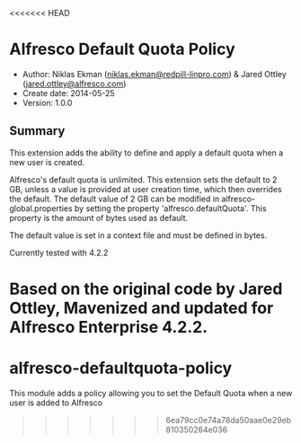 <<<<<<< HEAD
# Alfresco Default Quota Policy

- Author: Niklas Ekman (niklas.ekman@redpill-linpro.com) & Jared Ottley (jared.ottley@alfresco.com)
- Create date: 2014-05-25
- Version: 1.0.0

## Summary
This extension adds the ability to define and apply a default quota when a new user is created.

Alfresco's default quota is unlimited. This extension sets the default to 2 GB, unless a value is provided at user creation time, which then overrides the default. The default value of 2 GB can be modified in alfresco-global.properties by setting the property 'alfresco.defaultQuota'. This property is the amount of bytes used as default.

The default value is set in a context file and must be defined in bytes.

Currently tested with 4.2.2

Based on the original code by Jared Ottley, Mavenized and updated for Alfresco Enterprise 4.2.2.
=======
alfresco-defaultquota-policy
============================

This module adds a policy allowing you to set the Default Quota when a new user is added to Alfresco
>>>>>>> 6ea79cc0e74a78da50aae0e29eb810350264e036
